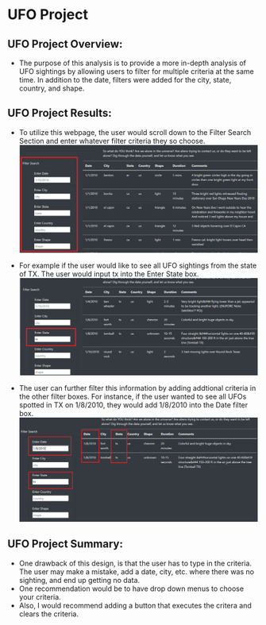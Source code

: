 # **UFO Project** 

## **UFO Project Overview:** 
- The purpose of this analysis is to provide a more in-depth analysis of UFO sightings by allowing users to filter for multiple criteria at the same time. In addition to the date, filters were added for the city, state, country, and shape.

## **UFO Project Results:** 

- To utilize this webpage, the user would scroll down to the Filter Search Section and enter whatever filter criteria they so choose.
  ![Full_Page_Image](Images/Full_Page_Image.PNG)


- For example if the user would like to see all UFO sightings from the state of TX.  The user would input tx into the Enter State box.
  ![UFO_TX](Images/UFO_TX.PNG)


- The user can further filter this information by adding addtional criteria in the other filter boxes.  For instance, if the user wanted to see all UFOs spotted in TX on 1/8/2010, they would add 1/8/2010 into the Date filter box.
  ![UFO_TX_Date](Images/UFO_TX_Date.PNG)



## **UFO Project Summary:** 
- One drawback of this design, is that the user has to type in the criteria.  The user may make a mistake, add a date, city, etc. where there was no sighting, and end up getting no data.  
- One recommendation would be to have drop down menus to choose your criteria.  
- Also, I would recommend adding a button that executes the critera and clears the criteria.
